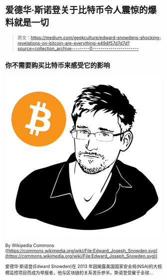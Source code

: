 # 爱德华·斯诺登关于比特币令人震惊的爆料就是一切

> 原文：<https://medium.com/geekculture/edward-snowdens-shocking-revelations-on-bitcoin-are-everything-e494f57d7d7d?source=collection_archive---------0----------------------->

## 你不需要购买比特币来感受它的影响

![](img/0dd85a70a8c57ec9d9315a55c505c144.png)

By Wikipedia Commons ([https://commons.wikimedia.org/wiki/File:Edward_Joseph_Snowden.svg](https://commons.wikimedia.org/wiki/File:Edward_Joseph_Snowden.svg))

爱德华·斯诺登(Edward Snowden)在 2013 年因揭露美国国家安全局(NSA)的大规模监控项目而成为举报者，他与区块链的关系苦乐参半。斯诺登受雇于全球…